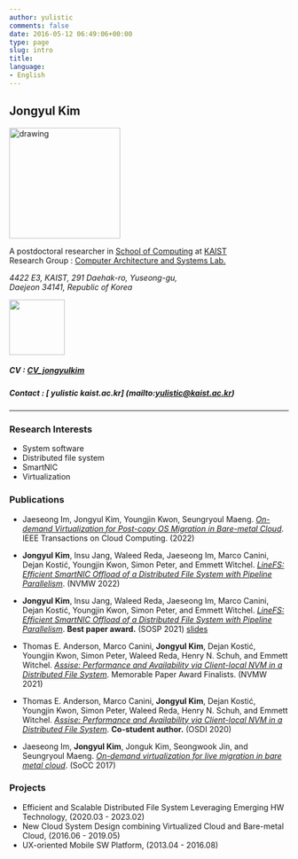 ```yaml
---
author: yulistic
comments: false
date: 2016-05-12 06:49:06+00:00
type: page
slug: intro
title: 
language:
- English
---
```


## Jongyul Kim

<!-- ![Hi! I'm Jongyul.](/img/jongyul.jpg) -->

<img src="https://yulistic.gitlab.io/img/jongyul.jpg" alt="drawing" width="200"/>

A postdoctoral researcher in [School of Computing](http://cs.kaist.ac.kr) at [KAIST](http://www.kaist.ac.kr)  
Research Group : [Computer Architecture and Systems Lab.](http://casys.kaist.ac.kr)

_4422 E3, KAIST, 291 Daehak-ro, Yuseong-gu,_  
_Daejeon 34141, Republic of Korea_  
<!-- <a href="http://w3w.co/chef.tasty.quirky" target="_blank"><img class="" src="http://what3words.com/calls/embed/text/chef.tasty.quirky/dark" alt="" width="100" /></a> -->
<a href="https://map.what3words.com/snappy.smaller.wants" target="_blank"><img class="" src="https://what3words.com/calls/embed/text/snappy.smaller.wants/dark" alt="" width="100" /></a>

##### CV : [CV_jongyulkim](/files/CV_jongyulkim.pdf)
##### Contact : [<i class="fa fa-envelope-square fa-lg" aria-hidden="true"></i>  yulistic <i class="fa fa-at" aria-hidden="true"></i> kaist.ac.kr] (mailto:yulistic@kaist.ac.kr)

<!--<a id="contact-link-email" class="contact_link" href="mailto:yulistic@gmail.com" style="font-size:30px">-->
  <!--<span class="fa fa-envelope-square" aria-hidden="true"></span></a>-->
<!--<a id="contact-link-phone" class="contact_link" href="tel:+82-10-7422-0952" style="font-size:30px">-->
  <!--<span class="fa fa-phone-square" aria-hidden="true"></span></a>-->

---

### Research Interests

* System software
* Distributed file system
* SmartNIC
* Virtualization

### Publications

* Jaeseong Im, Jongyul Kim, Youngjin Kwon, Seungryoul Maeng. *[On-demand Virtualization for Post-copy OS Migration in Bare-metal Cloud](https://ieeexplore.ieee.org/document/9786612)*. IEEE Transactions on Cloud Computing. (2022)

* **Jongyul Kim**, Insu Jang, Waleed Reda, Jaeseong Im, Marco Canini, Dejan Kostić, Youngjin Kwon, Simon Peter, and Emmett Witchel. *[LineFS: Efficient SmartNIC Offload of a Distributed File System with Pipeline Parallelism](http://nvmw.ucsd.edu/onlineprogram/#paper-32)*. (NVMW 2022)

* **Jongyul Kim**, Insu Jang, Waleed Reda, Jaeseong Im, Marco Canini, Dejan Kostić, Youngjin Kwon, Simon Peter, and Emmett Witchel. *[LineFS: Efficient SmartNIC Offload of a Distributed File System with Pipeline Parallelism](https://dl.acm.org/doi/10.1145/3477132.3483565)*. **Best paper award.** (SOSP 2021) [<i class="fa-solid fa-file-powerpoint"></i> slides](/files/LineFS_slides_20min.ppsx)

* Thomas E. Anderson, Marco Canini, **Jongyul Kim**, Dejan Kostić, Youngjin Kwon, Simon Peter, Waleed Reda, Henry N. Schuh, and Emmett Witchel. *[Assise: Performance and Availability via Client-local NVM in a Distributed File System](http://nvmw.ucsd.edu/program/#paper-29)*. Memorable Paper Award Finalists. (NVMW 2021)

* Thomas E. Anderson, Marco Canini, **Jongyul Kim**, Dejan Kostić, Youngjin Kwon, Simon Peter, Waleed Reda, Henry N. Schuh, and Emmett Witchel. *[Assise: Performance and Availability via Client-local NVM in a Distributed File System](https://www.usenix.org/conference/osdi20/presentation/anderson)*. **Co-student author.** (OSDI 2020)

* Jaeseong Im, **Jongyul Kim**, Jonguk Kim, Seongwook Jin, and Seungryoul Maeng. *[On-demand virtualization for live migration in bare metal cloud](https://dl.acm.org/doi/10.1145/3127479.3129254)*. (SoCC 2017)

### Projects

* Efficient and Scalable Distributed File System Leveraging Emerging HW Technology, (2020.03 - 2023.02)
* New Cloud System Design combining Virtualized Cloud and Bare-metal Cloud, (2016.06 - 2019.05)
* UX-oriented Mobile SW Platform, (2013.04 - 2016.08)
